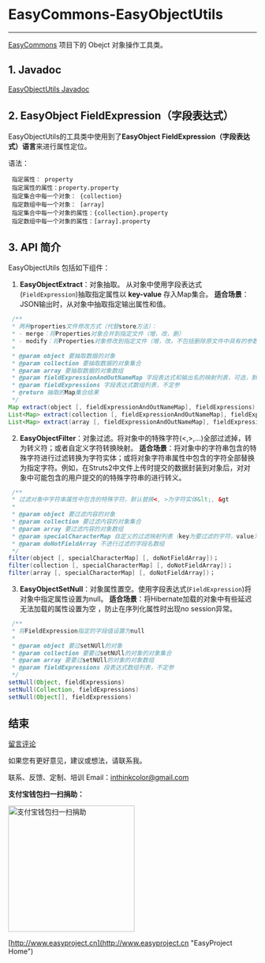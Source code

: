 # EasyCommons-EasyObjectUtils

---------------
[EasyCommons](readme-zh.md "EasyCommons")  项目下的 Obejct 对象操作工具类。

## 1. Javadoc
[EasyObjectUtils Javadoc](../javadoc/easycommons-objectutils/index.html "EasyObjectUtils Javadoc")

## 2. EasyObject FieldExpression（字段表达式）

EasyObjectUtils的工具类中使用到了**EasyObject FieldExpression（字段表达式）语言**来进行属性定位。

语法：
```
 指定属性： property 
 指定属性的属性：property.property
 指定集合中每一个对象： {collection}
 指定数组中每一个对象： [array] 
 指定集合中每一个对象的属性：{collection}.property 
 指定数组中每一个对象的属性：[array].property 
```

## 3. API 简介
EasyObjectUtils 包括如下组件：
 
1. **EasyObjectExtract**：对象抽取。 从对象中使用字段表达式(`FieldExpression`)抽取指定属性以 **key-value** 存入Map集合。 
**适合场景**：JSON输出时，从对象中抽取指定输出属性和值。 
```JAVA
 /**
 * 两种properties文件修改方式（代替store方法）：
 * - merge：将Properties对象合并到指定文件（增，改，删）
 * - modify：将Properties对象修改到指定文件（增，改，不包括删除原文件中具有的参数）
 * 
 * @param object 要抽取数据的对象
 * @param collection 要抽取数据的对象集合
 * @param array 要抽取数据的对象数组
 * @param fieldExpressionAndOutNameMap 字段表达式和输出名的映射列表，可选，默认输出名为字段表达式名
 * @param fieldExpressions 字段表达式数组列表，不定参
 * @return 抽取的Map集合结果
 */
Map extract(object [, fieldExpressionAndOutNameMap], fieldExpressions)
List<Map> extract(collection [, fieldExpressionAndOutNameMap], fieldExpressions)
List<Map> extract(array [, fieldExpressionAndOutNameMap], fieldExpressions)
```

2. **EasyObjectFilter**：对象过滤。将对象中的特殊字符(<,>,...)全部过滤掉，转为转义符；或者自定义字符转换映射。 
**适合场景**：将对象中的字符串包含的特殊字符进行过滤转换为字符实体；或将对象字符串属性中包含的字符全部替换为指定字符。例如，在Struts2中文件上传时提交的数据封装到对象后，对对象中可能包含的用户提交的的特殊字符串的进行转义。
```JAVA
 /**
 * 过滤对象中字符串属性中包含的特殊字符，默认替换<, >为字符实体&lt;, &gt
 * 
 * @param object 要过滤内容的对象
 * @param collection 要过滤内容的对象集合
 * @param array 要过滤内容的对象数组
 * @param specialCharacterMap 自定义的过滤映射列表（key为要过滤的字符，value为过滤后的字符）
 * @param doNotFieldArray 不进行过滤的字段名数组
 */
filter(object [, specialCharacterMap] [, doNotFieldArray])；
filter(collection [, specialCharacterMap] [, doNotFieldArray])；
filter(array [, specialCharacterMap] [, doNotFieldArray])；
```

3. **EasyObjectSetNull**：对象属性置空。使用字段表达式(`FieldExpression`)将对象中指定属性设置为null。 
 **适合场景**：将Hibernate加载的对象中有些延迟无法加载的属性设置为空 ，防止在序列化属性时出现no session异常。
```JAVA
 /**
 * 将FieldExpression指定的字段值设置为null
 * 
 * @param object 要过setNUll的对象
 * @param collection 要要过setNUll的对象的对象集合
 * @param array 要要过setNUll的对象的对象数组
 * @param fieldExpressions 段表达式数组列表，不定参
 */
setNull(Object, fieldExpressions)
setNull(Collection, fieldExpressions)
setNull(Object[], fieldExpressions)
```

## 结束

[留言评论](http://www.easyproject.cn/easycommons/zh-cn/index.jsp#about '留言评论')

如果您有更好意见，建议或想法，请联系我。


联系、反馈、定制、培训 Email：<inthinkcolor@gmail.com>

<p>
<strong>支付宝钱包扫一扫捐助：</strong>
</p>
<p>

<img alt="支付宝钱包扫一扫捐助" src="http://www.easyproject.cn/images/s.png"  title="支付宝钱包扫一扫捐助"  height="256" width="256"></img>


[http://www.easyproject.cn](http://www.easyproject.cn "EasyProject Home")